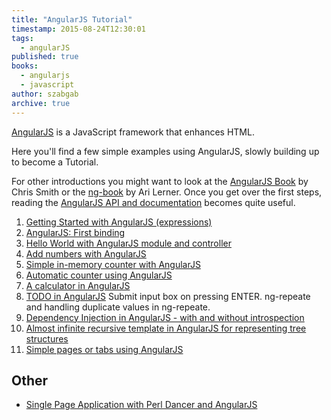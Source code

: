 ```yaml
---
title: "AngularJS Tutorial"
timestamp: 2015-08-24T12:30:01
tags:
  - angularJS
published: true
books:
  - angularjs
  - javascript
author: szabgab
archive: true
---
```



[AngularJS](https://angularjs.org/) is a JavaScript framework that enhances HTML.

Here you'll find a few simple examples using AngularJS, slowly building up to become a Tutorial.

For other introductions you might want to look at the [AngularJS Book](http://www.angularjsbook.com/) by Chris Smith
or the [ng-book](https://www.ng-book.com/) by Ari Lerner. Once you get over the first steps, reading the
[AngularJS API and documentation](https://docs.angularjs.org/) becomes quite useful.


1. [Getting Started with AngularJS (expressions)](/getting-started-with-angularjs)
1. [AngularJS: First binding](/angularjs-first-binding)
1. [Hello World with AngularJS module and controller](/hello-world-with-angular-controller)
1. [Add numbers with AngularJS](/add-numbers-with-angular)
1. [Simple in-memory counter with AngularJS](/simple-in-memory-counter-with-angularjs)
1. [Automatic counter using AngularJS](/automatic-counter-using-angularjs)
1. [A calculator in AngularJS](/calculator-in-angularjs)
1. [TODO in AngularJS](/todo-in-angularjs) Submit input box on pressing ENTER. ng-repeate and handling duplicate values in ng-repeate.
1. [Dependency Injection in AngularJS - with and without introspection](/dependency-injection-in-angularjs)
1. [Almost infinite recursive template in AngularJS for representing tree structures](/angular-recursive-template)
1. [Simple pages or tabs using AngularJS](/simple-pages-or-tabs-with-angularjs)

## Other

* [Single Page Application with Perl Dancer and AngularJS](https://perlmaven.com/dancer2-angularjs-single-page-application)
